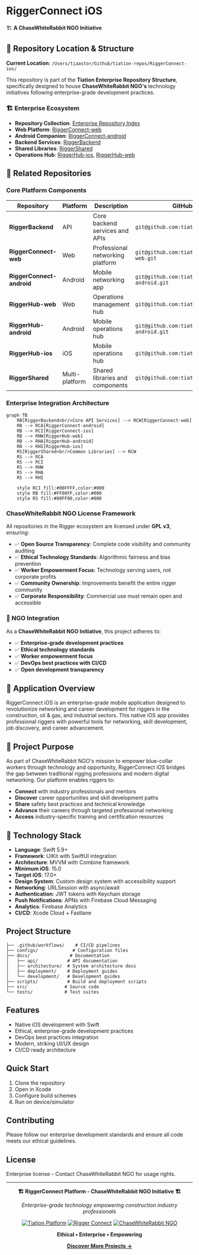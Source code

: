 # RiggerConnect iOS

🏗️ **A ChaseWhiteRabbit NGO Initiative**

## 📍 Repository Location & Structure

**Current Location**: `/Users/tiaastor/Github/tiation-repos/RiggerConnect-ios/`

This repository is part of the **Tiation Enterprise Repository Structure**, specifically designed to house **ChaseWhiteRabbit NGO's** technology initiatives following enterprise-grade development practices.

### 🏗️ Enterprise Ecosystem
- **Repository Collection**: [Enterprise Repository Index](../ENTERPRISE_REPOSITORY_INDEX.md)
- **Web Platform**: [RiggerConnect-web](../RiggerConnect-web/)
- **Android Companion**: [RiggerConnect-android](../RiggerConnect-android/)
- **Backend Services**: [RiggerBackend](../RiggerBackend/)
- **Shared Libraries**: [RiggerShared](../RiggerShared/)
- **Operations Hub**: [RiggerHub-ios](../RiggerHub-ios/), [RiggerHub-web](../RiggerHub-web/)

## 🔗 Related Repositories

### Core Platform Components

| Repository | Platform | Description | GitHub SSH URL |
|------------|----------|-------------|----------------|
| **RiggerBackend** | API | Core backend services and APIs | `git@github.com:tiation/RiggerBackend.git` |
| **RiggerConnect-web** | Web | Professional networking platform | `git@github.com:tiation/RiggerConnect-web.git` |
| **RiggerConnect-android** | Android | Mobile networking app | `git@github.com:tiation/RiggerConnect-android.git` |
| **RiggerHub-web** | Web | Operations management hub | `git@github.com:tiation/RiggerHub-web.git` |
| **RiggerHub-android** | Android | Mobile operations hub | `git@github.com:tiation/RiggerHub-android.git` |
| **RiggerHub-ios** | iOS | Mobile operations hub | `git@github.com:tiation/RiggerHub-ios.git` |
| **RiggerShared** | Multi-platform | Shared libraries and components | `git@github.com:tiation/RiggerShared.git` |

### Enterprise Integration Architecture

```mermaid
graph TB
    RB[RiggerBackend<br/>Core API Services] --> RCW[RiggerConnect-web]
    RB --> RCA[RiggerConnect-android]
    RB --> RCI[RiggerConnect-ios]
    RB --> RHW[RiggerHub-web]
    RB --> RHA[RiggerHub-android]
    RB --> RHI[RiggerHub-ios]
    RS[RiggerShared<br/>Common Libraries] --> RCW
    RS --> RCA
    RS --> RCI
    RS --> RHW
    RS --> RHA
    RS --> RHI
    
    style RCI fill:#00FFFF,color:#000
    style RB fill:#FF00FF,color:#000
    style RS fill:#00FF00,color:#000
```

### ChaseWhiteRabbit NGO License Framework

All repositories in the Rigger ecosystem are licensed under **GPL v3**, ensuring:
- ✅ **Open Source Transparency**: Complete code visibility and community auditing
- ✅ **Ethical Technology Standards**: Algorithmic fairness and bias prevention
- ✅ **Worker Empowerment Focus**: Technology serving users, not corporate profits
- ✅ **Community Ownership**: Improvements benefit the entire rigger community
- ✅ **Corporate Responsibility**: Commercial use must remain open and accessible

### 🌟 NGO Integration
As a **ChaseWhiteRabbit NGO Initiative**, this project adheres to:
- ✅ **Enterprise-grade development practices**
- ✅ **Ethical technology standards**
- ✅ **Worker empowerment focus**
- ✅ **DevOps best practices with CI/CD**
- ✅ **Open development transparency**

## 🎯 Application Overview

RiggerConnect iOS is an enterprise-grade mobile application designed to revolutionize networking and career development for riggers in the construction, oil & gas, and industrial sectors. This native iOS app provides professional riggers with powerful tools for networking, skill development, job discovery, and career advancement.

## 🎯 Project Purpose

As part of ChaseWhiteRabbit NGO's mission to empower blue-collar workers through technology and opportunity, RiggerConnect iOS bridges the gap between traditional rigging professions and modern digital networking. Our platform enables riggers to:

- **Connect** with industry professionals and mentors
- **Discover** career opportunities and skill development paths
- **Share** safety best practices and technical knowledge
- **Advance** their careers through targeted professional networking
- **Access** industry-specific training and certification resources

## 🚀 Technology Stack

- **Language**: Swift 5.9+
- **Framework**: UIKit with SwiftUI integration
- **Architecture**: MVVM with Combine framework
- **Minimum iOS**: 15.0
- **Target iOS**: 17.0+
- **Design System**: Custom design system with accessibility support
- **Networking**: URLSession with async/await
- **Authentication**: JWT tokens with Keychain storage
- **Push Notifications**: APNs with Firebase Cloud Messaging
- **Analytics**: Firebase Analytics
- **CI/CD**: Xcode Cloud + Fastlane

## Project Structure

```
├── .github/workflows/    # CI/CD pipelines
├── configs/             # Configuration files
├── docs/               # Documentation
│   ├── api/           # API documentation
│   ├── architecture/  # System architecture docs
│   ├── deployment/    # Deployment guides
│   └── development/   # Development guides
├── scripts/           # Build and deployment scripts
├── src/              # Source code
└── tests/            # Test suites
```

## Features

- Native iOS development with Swift
- Ethical, enterprise-grade development practices
- DevOps best practices integration
- Modern, striking UI/UX design
- CI/CD ready architecture

## Quick Start

1. Clone the repository
2. Open in Xcode
3. Configure build schemes
4. Run on device/simulator

## Contributing

Please follow our enterprise development standards and ensure all code meets our ethical guidelines.

## License

Enterprise license - Contact ChaseWhiteRabbit NGO for usage rights.

---

<div align="center">

**🏗️ RiggerConnect Platform - ChaseWhiteRabbit NGO Initiative 🏗️**

*Enterprise-grade technology empowering construction industry professionals*

[![Tiation Platform](https://img.shields.io/badge/🔮_Platform-Tiation-00FFFF?style=for-the-badge&labelColor=0A0A0A)](https://tiation.github.io/)
[![Rigger Connect](https://img.shields.io/badge/🏗️_Rigger-Connect-FF00FF?style=for-the-badge&labelColor=0A0A0A)](https://tiation.github.io/)
[![ChaseWhiteRabbit NGO](https://img.shields.io/badge/🌟_NGO-Mission-00FFFF?style=for-the-badge&labelColor=0A0A0A)](https://tiation.github.io/)

**Ethical • Enterprise • Empowering**

**[Discover More Projects →](https://tiation.github.io/)**

</div>
